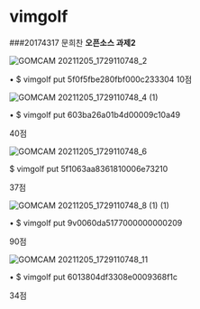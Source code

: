 # vimgolf
###20174317 문희찬
**오픈소스 과제2**

![GOMCAM 20211205_1729110748_2](https://user-images.githubusercontent.com/94783175/144741538-5a1e8a9b-2f2b-47d3-a3ea-7a3a0f4aa6d5.gif)

• $ vimgolf put 5f0f5fbe280fbf000c233304
10점

![GOMCAM 20211205_1729110748_4 (1)](https://user-images.githubusercontent.com/94783175/144741794-d4be257a-227e-409e-a506-15503ab58c4e.gif)

• $ vimgolf put 603ba26a01b4d00009c10a49

40점

![GOMCAM 20211205_1729110748_6](https://user-images.githubusercontent.com/94783175/144741548-e32a9637-4ee1-416c-bdba-088d3fc7b2a7.gif)

$ vimgolf put 5f1063aa8361810006e73210

37점

![GOMCAM 20211205_1729110748_8 (1) (1)](https://user-images.githubusercontent.com/94783175/144741814-eed56358-1543-446d-9994-359165811dac.gif)

• $ vimgolf put 9v0060da5177000000000209

90점

![GOMCAM 20211205_1729110748_11](https://user-images.githubusercontent.com/94783175/144741551-b14b4344-482d-4d0d-8e04-f789c943fd39.gif)

• $ vimgolf put 6013804df3308e0009368f1c

34점
